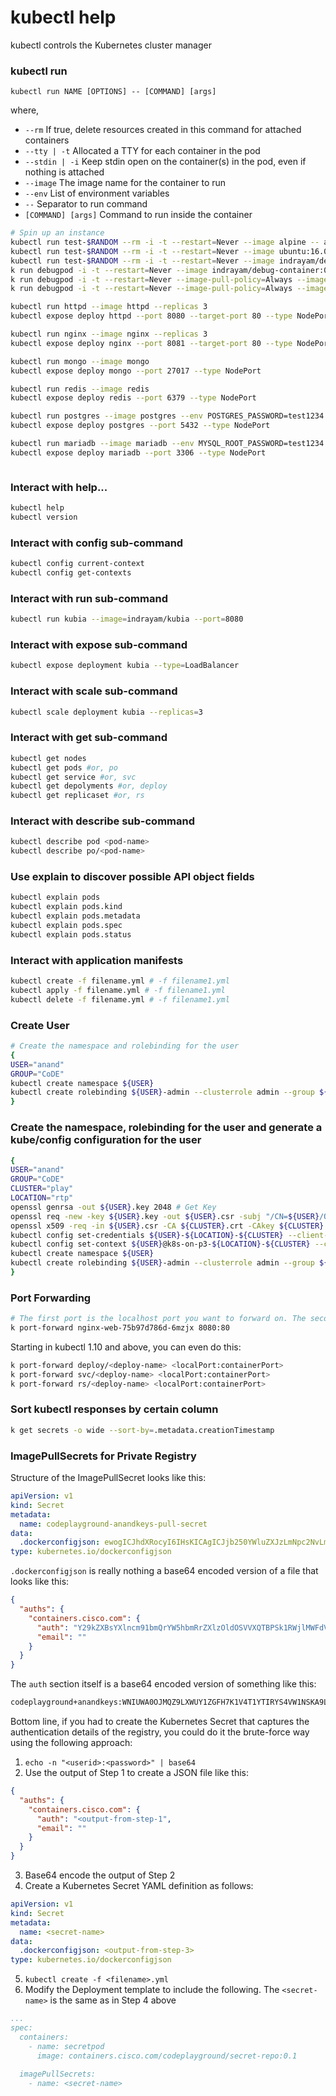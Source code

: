 # kubectl help
kubectl controls the Kubernetes cluster manager

### kubectl run

`kubectl run NAME [OPTIONS] -- [COMMAND] [args]`

where,

- `--rm` If true, delete resources created in this command for attached containers
- `--tty | -t` Allocated a TTY for each container in the pod
- `--stdin | -i` Keep stdin open on the container(s) in the pod, even if nothing is attached
- `--image` The image name for the container to run
- `--env` List of environment variables 
- `--` Separator to run command
- `[COMMAND] [args]` Command to run inside the container

```bash
# Spin up an instance
kubectl run test-$RANDOM --rm -i -t --restart=Never --image alpine -- ash
kubectl run test-$RANDOM --rm -i -t --restart=Never --image ubuntu:16.04 -- bash
kubectl run test-$RANDOM --rm -i -t --restart=Never --image indrayam/debug-container:latest -- bash
k run debugpod -i -t --restart=Never --image indrayam/debug-container:0.1 -- /bin/bash
k run debugpod -i -t --restart=Never --image-pull-policy=Always --image indrayam/debug-container:all -- sleep 31536000
k run debugpod -i -t --restart=Never --image-pull-policy=Always --image containers.cisco.com/codeplayground/debug-container-openshift:0.1 -- sleep 31536000

kubectl run httpd --image httpd --replicas 3
kubectl expose deploy httpd --port 8080 --target-port 80 --type NodePort

kubectl run nginx --image nginx --replicas 3
kubectl expose deploy nginx --port 8081 --target-port 80 --type NodePort

kubectl run mongo --image mongo
kubectl expose deploy mongo --port 27017 --type NodePort

kubectl run redis --image redis 
kubectl expose deploy redis --port 6379 --type NodePort

kubectl run postgres --image postgres --env POSTGRES_PASSWORD=test1234
kubectl expose deploy postgres --port 5432 --type NodePort

kubectl run mariadb --image mariadb --env MYSQL_ROOT_PASSWORD=test1234
kubectl expose deploy mariadb --port 3306 --type NodePort



```

### Interact with help...

```bash
kubectl help
kubectl version
```

### Interact with config sub-command

```bash
kubectl config current-context
kubectl config get-contexts
```

### Interact with run sub-command

```bash
kubectl run kubia --image=indrayam/kubia --port=8080
```

### Interact with expose sub-command

```bash
kubectl expose deployment kubia --type=LoadBalancer
```

### Interact with scale sub-command

```bash
kubectl scale deployment kubia --replicas=3
```

### Interact with get sub-command

```bash
kubectl get nodes
kubectl get pods #or, po
kubectl get service #or, svc
kubectl get depolyments #or, deploy
kubectl get replicaset #or, rs
```

### Interact with describe sub-command

```bash
kubectl describe pod <pod-name>
kubectl describe po/<pod-name>
```

### Use explain to discover possible API object fields

```bash
kubectl explain pods
kubectl explain pods.kind
kubectl explain pods.metadata
kubectl explain pods.spec
kubectl explain pods.status
```

### Interact with application manifests

```bash
kubectl create -f filename.yml # -f filename1.yml
kubectl apply -f filename.yml # -f filename1.yml
kubectl delete -f filename.yml # -f filename1.yml
```

### Create User

```bash
# Create the namespace and rolebinding for the user
{
USER="anand"
GROUP="CoDE"  
kubectl create namespace ${USER}
kubectl create rolebinding ${USER}-admin --clusterrole admin --group ${GROUP} --namespace ${USER}
}
```

### Create the namespace, rolebinding for the user and generate a kube/config configuration for the user

```bash
{
USER="anand"
GROUP="CoDE"
CLUSTER="play"
LOCATION="rtp"
openssl genrsa -out ${USER}.key 2048 # Get Key
openssl req -new -key ${USER}.key -out ${USER}.csr -subj "/CN=${USER}/O=${GROUP}" # Create a CSR
openssl x509 -req -in ${USER}.csr -CA ${CLUSTER}.crt -CAkey ${CLUSTER}.key -CAcreateserial -out ${USER}.crt # Generate Certificate
kubectl config set-credentials ${USER}-${LOCATION}-${CLUSTER} --client-certificate ${USER}.crt --client-key ${USER}.key --embed-certs=true
kubectl config set-context ${USER}@k8s-on-p3-${LOCATION}-${CLUSTER} --cluster=k8s-on-p3-${LOCATION}-${CLUSTER} --user=${USER}-${LOCATION}-${CLUSTER}
kubectl create namespace ${USER}
kubectl create rolebinding ${USER}-admin --clusterrole admin --group ${GROUP} --namespace ${USER}
}

```

### Port Forwarding

```bash
# The first port is the localhost port you want to forward on. The second port is the container port
k port-forward nginx-web-75b97d786d-6mzjx 8080:80
```

Starting in kubectl 1.10 and above, you can even do this:

```bash
k port-forward deploy/<deploy-name> <localPort:containerPort>
k port-forward svc/<deploy-name> <localPort:containerPort>
k port-forward rs/<deploy-name> <localPort:containerPort>
```

### Sort kubectl responses by certain column

```bash
k get secrets -o wide --sort-by=.metadata.creationTimestamp
```

### ImagePullSecrets for Private Registry

Structure of the ImagePullSecret looks like this:

```yaml
apiVersion: v1
kind: Secret
metadata:
  name: codeplayground-anandkeys-pull-secret
data:
  .dockerconfigjson: ewogICJhdXRocyI6IHsKICAgICJjb250YWluZXJzLmNpc2NvLmNvbSI6IHsKICAgICAgImF1dGgiOiAiWTI5a1pYQnNZWGxuY205MWJtUXJZVzVoYm1SclpYbHpPbGRPU1ZWWFFUQlBTazFSV2psTVdGZFZXVEZhUjBaSU4wc3hWalJVTVZsVVNWSlpVelJXVnpGT1UwdEJPVXcwTnpOU1dEVlhXVkpVTlVkVFVFOHdSRWs9IiwKICAgICAgImVtYWlsIjogIiIKICAgIH0KICB9Cn0=
type: kubernetes.io/dockerconfigjson
```

`.dockerconfigjson` is really nothing a base64 encoded version of a file that looks like this:

```json
{
  "auths": {
    "containers.cisco.com": {
      "auth": "Y29kZXBsYXlncm91bmQrYW5hbmRrZXlzOldOSVVXQTBPSk1RWjlMWFdVWTFaR0ZIN0sxVjRUMVlUSVJZUzRWVzFOU0tBOUw0NzNSWDVXWVJUNUdTUE8wREk=",
      "email": ""
    }
  }
}
```

The `auth` section itself is a base64 encoded version of something like this:

```bash
codeplayground+anandkeys:WNIUWA0OJMQZ9LXWUY1ZGFH7K1V4T1YTIRYS4VW1NSKA9L473RX5WYRT5GSPO0DI
```

Bottom line, if you had to create the Kubernetes Secret that captures the authentication details of the registry, you could do it the brute-force way using the following approach:

1. `echo -n "<userid>:<password>" | base64`
2. Use the output of Step 1 to create a JSON file like this:

```json
{
  "auths": {
    "containers.cisco.com": {
      "auth": "<output-from-step-1",
      "email": ""
    }
  }
}
```

3. Base64 encode the output of Step 2
4. Create a Kubernetes Secret YAML definition as follows:

```yaml
apiVersion: v1
kind: Secret
metadata:
  name: <secret-name>
data:
  .dockerconfigjson: <output-from-step-3>
type: kubernetes.io/dockerconfigjson
```

5. `kubectl create -f <filename>.yml`
6. Modify the Deployment template to include the following. The `<secret-name>` is the same as in Step 4 above

```yaml
...
spec:
  containers:
    - name: secretpod
      image: containers.cisco.com/codeplayground/secret-repo:0.1
  
  imagePullSecrets:
    - name: <secret-name> 
```
